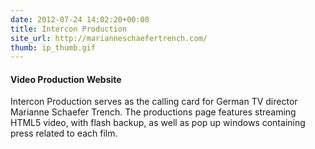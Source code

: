 ```yaml
---
date: 2012-07-24 14:02:20+00:00
title: Intercon Production
site_url: http://marianneschaefertrench.com/
thumb: ip_thumb.gif
---
```


#### Video Production Website

Intercon Production serves as the calling card for German TV director Marianne Schaefer Trench.  The productions page features streaming HTML5 video, with flash backup, as well as pop up windows containing press related to each film.



